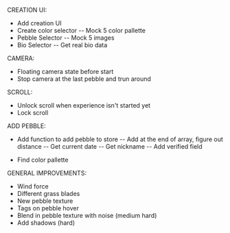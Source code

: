 CREATION UI:

- Add creation UI
- Create color selector
  -- Mock 5 color pallette
- Pebble Selector
  -- Mock 5 images
- Bio Selector
  -- Get real bio data

CAMERA:

- Floating camera state before start
- Stop camera at the last pebble and trun around

SCROLL:

- Unlock scroll when experience isn't started yet
- Lock scroll

ADD PEBBLE:

- Add function to add pebble to store
  -- Add at the end of array, figure out distance
  -- Get current date
  -- Get nickname
  -- Add verified field

- Find color pallette

GENERAL IMPROVEMENTS:

- Wind force
- Different grass blades
- New pebble texture
- Tags on pebble hover
- Blend in pebble texture with noise (medium hard)
- Add shadows (hard)
